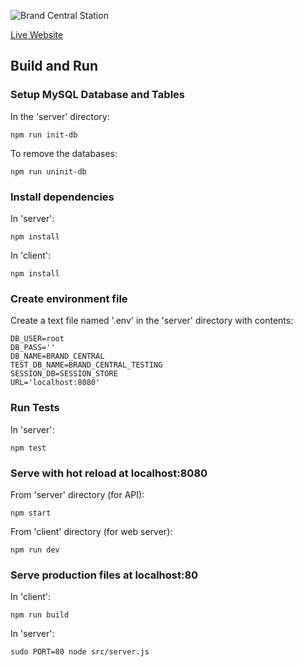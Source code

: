 ![Brand Central Station](https://github.com/evan-bradley/brandcentralstation/blob/master/client/src/assets/brand_central_full.png)

[Live Website](http://brandcentral.xyz/)

## Build and Run

### Setup MySQL Database and Tables
In the 'server' directory:
```
npm run init-db
```

To remove the databases:
```
npm run uninit-db
```

### Install dependencies
In 'server':
```
npm install
```

In 'client':
```
npm install
```

### Create environment file
Create a text file named '.env' in the 'server' directory with contents:
```
DB_USER=root
DB_PASS=''
DB_NAME=BRAND_CENTRAL
TEST_DB_NAME=BRAND_CENTRAL_TESTING
SESSION_DB=SESSION_STORE
URL='localhost:8080'
```

### Run Tests
In 'server':
```
npm test
```

### Serve with hot reload at localhost:8080
From 'server' directory (for API):
```
npm start
```

From 'client' directory (for web server):
```
npm run dev
```

### Serve production files at localhost:80
In 'client':
```
npm run build
```

In 'server':
```
sudo PORT=80 node src/server.js
```
